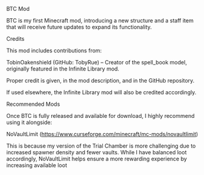 BTC Mod

BTC is my first Minecraft mod, introducing a new structure and a staff item that will receive future updates to expand its functionality.

Credits

This mod includes contributions from:

TobinOakenshield (GitHub: TobyRue) – Creator of the spell_book model, originally featured in the Infinite Library mod.

Proper credit is given, in the mod description, and in the GitHub repository.

If used elsewhere, the Infinite Library mod will also be credited accordingly.

Recommended Mods

Once BTC is fully released and available for download, I highly recommend using it alongside:

NoVaultLimit (https://www.curseforge.com/minecraft/mc-mods/novaultlimit)

This is because my version of the Trial Chamber is more challenging due to increased spawner density and fewer vaults. While I have balanced loot accordingly, NoVaultLimit helps ensure a more rewarding experience by increasing available loot
